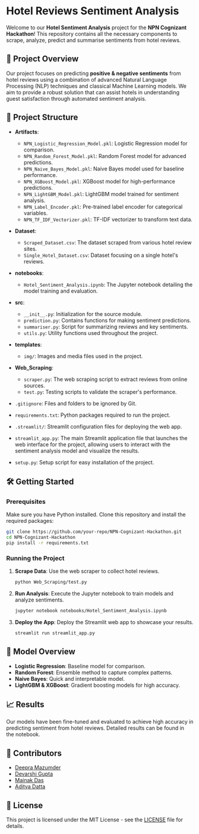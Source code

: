 # Hotel Reviews Sentiment Analysis

Welcome to our **Hotel Sentiment Analysis** project for the **NPN Cognizant Hackathon**! This repository contains all the necessary components to scrape, analyze, predict and summarise sentiments from hotel reviews.

## 🚀 Project Overview

Our project focuses on predicting **positive & negative sentiments** from hotel reviews using a combination of advanced Natural Language Processing (NLP) techniques and classical Machine Learning models. We aim to provide a robust solution that can assist hotels in understanding guest satisfaction through automated sentiment analysis.

## 📂 Project Structure

- **Artifacts**:  
  - `NPN_Logistic_Regression_Model.pkl`: Logistic Regression model for comparison.
  - `NPN_Random_Forest_Model.pkl`: Random Forest model for advanced predictions.
  - `NPN_Naive_Bayes_Model.pkl`: Naive Bayes model used for baseline performance.
  - `NPN_XGBoost_Model.pkl`: XGBoost model for high-performance predictions.
  - `NPN_LightGBM_Model.pkl`: LightGBM model trained for sentiment analysis.
  - `NPN_Label_Encoder.pkl`: Pre-trained label encoder for categorical variables.
  - `NPN_TF_IDF_Vectorizer.pkl`: TF-IDF vectorizer to transform text data.

- **Dataset**:  
  - `Scraped_Dataset.csv`: The dataset scraped from various hotel review sites.
  - `Single_Hotel_Dataset.csv`: Dataset focusing on a single hotel's reviews.

- **notebooks**:  
  - `Hotel_Sentiment_Analysis.ipynb`: The Jupyter notebook detailing the model training and evaluation.

- **src**:  
  - `__init__.py`: Initialization for the source module.
  - `prediction.py`: Contains functions for making sentiment predictions.
  - `summariser.py`: Script for summarizing reviews and key sentiments.
  - `utils.py`: Utility functions used throughout the project.

- **templates**:  
  - `img/`: Images and media files used in the project.

- **Web_Scraping**:  
  - `scraper.py`: The web scraping script to extract reviews from online sources.
  - `test.py`: Testing scripts to validate the scraper's performance.

- `.gitignore`: Files and folders to be ignored by Git.
- `requirements.txt`: Python packages required to run the project.
- `.streamlit/`: Streamlit configuration files for deploying the web app.
- `streamlit_app.py`: The main Streamlit application file that launches the web interface for the project, allowing users to interact with the sentiment analysis model and visualize the results.
- `setup.py`: Setup script for easy installation of the project.

## 🛠️ Getting Started

### Prerequisites

Make sure you have Python installed. Clone this repository and install the required packages:

```bash
git clone https://github.com/your-repo/NPN-Cognizant-Hackathon.git
cd NPN-Cognizant-Hackathon
pip install -r requirements.txt
```

### Running the Project

1. **Scrape Data**: Use the web scraper to collect hotel reviews.
   ```bash
   python Web_Scraping/test.py
   ```

2. **Run Analysis**: Execute the Jupyter notebook to train models and analyze sentiments.
   ```bash
   jupyter notebook notebooks/Hotel_Sentiment_Analysis.ipynb
   ```

3. **Deploy the App**: Deploy the Streamlit web app to showcase your results.
   ```bash
   streamlit run streamlit_app.py
   ```

## 🧠 Model Overview

- **Logistic Regression**: Baseline model for comparison.
- **Random Forest**: Ensemble method to capture complex patterns.
- **Naive Bayes**: Quick and interpretable model.
- **LightGBM & XGBoost**: Gradient boosting models for high accuracy.

## 📈 Results

Our models have been fine-tuned and evaluated to achieve high accuracy in predicting sentiment from hotel reviews. Detailed results can be found in the notebook.

## 👥 Contributors

- [Deepra Mazumder](https://github.com/DeepraMazumder)
- [Devarshi Gupta](https://github.com/DevG06)
- [Mainak Das](https://github.com/Mainak-Das)
- [Aditya Datta](https://github.com/Aditya007Datta)

## 📝 License

This project is licensed under the MIT License - see the [LICENSE](LICENSE) file for details.